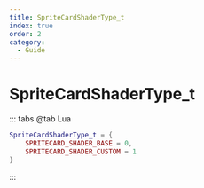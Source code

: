 ```yaml
---
title: SpriteCardShaderType_t
index: true
order: 2
category:
  - Guide
---
```


# SpriteCardShaderType_t
::: tabs
@tab Lua
```lua
SpriteCardShaderType_t = {
    SPRITECARD_SHADER_BASE = 0,
    SPRITECARD_SHADER_CUSTOM = 1
}
```
:::